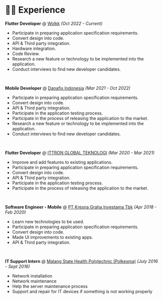 # 👨‍💻 Experience

**Flutter Developer** @ [Wolkk](https://www.linkedin.com/company/danafixindonesia/) _(Oct 2022 - Current)_

- Participate in preparing application specification requirements. 
- Convert design into code. 
- API & Third party integration. 
- Hardware integration. 
- Code Review. 
- Research a new feature or technology to be implemented into the application.
- Conduct interviews to find new developer candidates.

&nbsp;

**Mobile Developer** @ [Danafix Indonesia](https://www.linkedin.com/company/danafixindonesia/) _(Mar 2021 - Oct 2022)_

- Participate in preparing application specification requirements. 
- Convert design into code. 
- API & Third party integration. 
- Participate in the application testing process. 
- Participate in the process of releasing the application to the market. 
- Research a new feature or technology to be implemented into the application.
- Conduct interviews to find new developer candidates.

&nbsp;

**Flutter Developer** @ [ITTRON GLOBAL TEKNOLOGI](https://www.linkedin.com/company/ittron-global-teknologi/) _(Mar 2020 - Mar 2021)_

- Improve and add features to existing applications. 
- Participate in preparing application specification requirements. 
- Convert design into code. 
- API & Third party integration. 
- Participate in the application testing process. 
- Participate in the process of releasing the application to the market.

&nbsp;

**Software Engineer - Mobile** @ [PT Kresna Graha Investama Tbk](https://www.linkedin.com/company/pt-kresna-graha-investama-tbk/) _(Apr 2018 - Feb 2020)_

- Learn new technologies to be used. 
- Participate in preparing application specification requirements. 
- Convert design into code. 
- Made UI improvements to existing apps. 
- API & Third party integration.

&nbsp;

**IT Support Intern** @ [Malang State Health Polytechnic (Polkesma)](https://www.linkedin.com/company/politeknik-kesehatan-kemenkes-malang/) _(July 2016 - Sept 2016)_

- Network installation
- Network maintenance
- Help the server maintenance process
- Support and repair for IT devices if something is not working properly